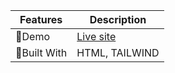 | Features   | Description   |
| ---------  | ------------  |
| 🏀Demo    | [Live site](https://kamrulhasan7.github.io/The-Career-Mission-2025/)   |
| 🧾Built With   | HTML, TAILWIND   |